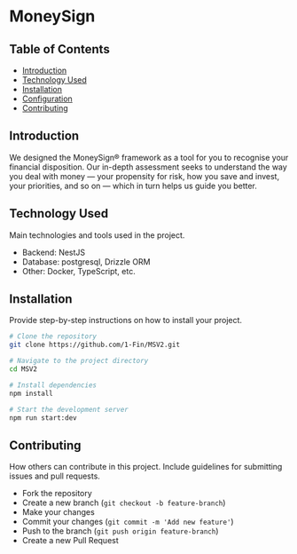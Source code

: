 # MoneySign

## Table of Contents

- [Introduction](#introduction)
- [Technology Used](#technology-used)
- [Installation](#installation)
- [Configuration](#configuration)
- [Contributing](#contributing)

## Introduction

We designed the MoneySign® framework as a tool for you to recognise your financial disposition. Our in-depth assessment seeks to understand the way you deal with money — your propensity for risk, how you save and invest, your priorities, and so on — which in turn helps us guide you better.

## Technology Used

Main technologies and tools used in the project.

- Backend: NestJS
- Database: postgresql, Drizzle ORM
- Other: Docker, TypeScript, etc.


## Installation

Provide step-by-step instructions on how to install your project.

```bash
# Clone the repository
git clone https://github.com/1-Fin/MSV2.git

# Navigate to the project directory
cd MSV2

# Install dependencies
npm install

# Start the development server
npm run start:dev
```

## Contributing
How others can contribute in this project. Include guidelines for submitting issues and pull requests.

- Fork the repository
- Create a new branch (`git checkout -b feature-branch`)
- Make your changes
- Commit your changes (`git commit -m 'Add new feature'`)
- Push to the branch (`git push origin feature-branch`)
- Create a new Pull Request


